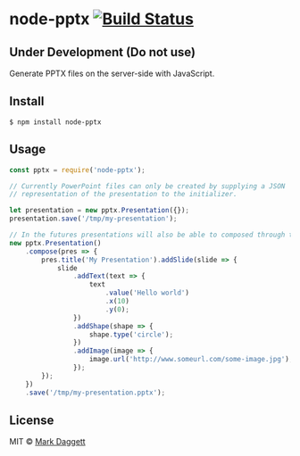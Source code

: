 # node-pptx [![Build Status](https://travis-ci.org/heavysixer/node-pptx.svg?branch=master)](https://travis-ci.org/heavysixer/node-pptx)

## Under Development (Do not use)

Generate PPTX files on the server-side with JavaScript.

## Install

```
$ npm install node-pptx
```

## Usage

```javascript
const pptx = require('node-pptx');

// Currently PowerPoint files can only be created by supplying a JSON
// representation of the presentation to the initializer.

let presentation = new pptx.Presentation({});
presentation.save('/tmp/my-presentation');

// In the futures presentations will also be able to composed through the DSL
new pptx.Presentation()
	.compose(pres => {
		pres.title('My Presentation').addSlide(slide => {
			slide
				.addText(text => {
					text
						.value('Hello world')
						.x(10)
						.y(0);
				})
				.addShape(shape => {
					shape.type('circle');
				})
				.addImage(image => {
					image.url('http://www.someurl.com/some-image.jpg');
				});
		});
	})
	.save('/tmp/my-presentation.pptx');
```

## License

MIT © [Mark Daggett](https://github.com/heavysixer)
